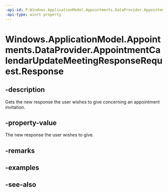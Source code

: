 ```yaml
---
-api-id: P:Windows.ApplicationModel.Appointments.DataProvider.AppointmentCalendarUpdateMeetingResponseRequest.Response
-api-type: winrt property
---
```


<!-- Property syntax
public Windows.ApplicationModel.Appointments.AppointmentParticipantResponse Response { get; }
-->

# Windows.ApplicationModel.Appointments.DataProvider.AppointmentCalendarUpdateMeetingResponseRequest.Response

## -description
Gets the new response the user wishes to give concerning an appointment invitation.

## -property-value
The new response the user wishes to give.

## -remarks

## -examples

## -see-also
